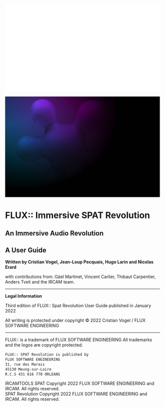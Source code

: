 ![](include/LOGO_SPAT-White.png)

![](include/SpatRevolution_UserGuide_-002.jpg)

# FLUX:: Immersive SPAT Revolution

## An Immersive Audio Revolution

## A User Guide

**Written by Cristian Vogel, Jean-Loup Pecquais, Hugo Larin and Nicolas Erard**

with contributions from:
Gäel Martinet, Vincent Carlier, Thibaut Carpentier, Anders Tveit and the IRCAM team.

---

**Legal Information**

Third edition of FLUX:: Spat Revolution User Guide published in January 2022

All writing is protected under copyright © 2022 Cristian Vogel / FLUX SOFTWARE ENGINEERING

---
FLUX:: is a trademark of FLUX SOFTWARE ENGINEERING
All trademarks and the logos are copyright protected.

```
FLUX:: SPAT Revolution is published by
FLUX SOFTWARE ENGINEERING
31, rue des Marais
45130 Meung-sur-Loire
R.C.S 431 616 770 ORLEANS
```

IRCAMTOOLS SPAT Copyright 2022 FLUX SOFTWARE ENGINEERING and IRCAM. All rights reserved.  
SPAT Revolution Copyright 2022 FLUX SOFTWARE ENGINEERING and IRCAM. All rights reserved.
